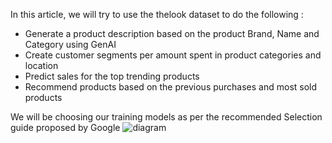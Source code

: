 In this article, we will try to use the thelook dataset to do the following :
- Generate a product description based on the product Brand, Name and Category using GenAI
- Create customer segments per amount spent in product categories and location
- Predict sales for the top trending products
- Recommend products based on the previous purchases and most sold products

We will be choosing our training models as per the recommended Selection guide proposed by Google
![diagram](https://cloud.google.com/static/bigquery/images/ml-model-cheatsheet.svg)